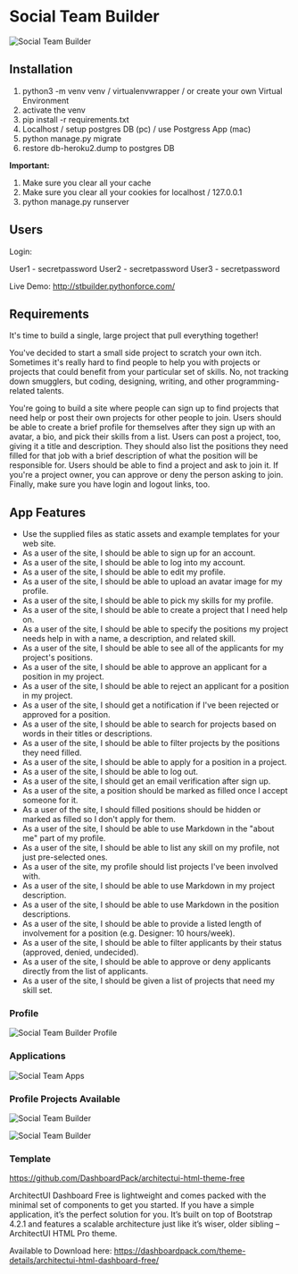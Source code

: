 # Social Team Builder

![Social Team Builder](https://stbuilder.s3.amazonaws.com/static/screenshots/stb1.png "Social Team Builder")

## Installation

1. python3 -m venv venv / virtualenvwrapper / or create your own Virtual Environment
2. activate the venv
3. pip install -r requirements.txt
4. Localhost / setup postgres DB (pc) / use Postgress App (mac)
4. python manage.py migrate
5. restore db-heroku2.dump to postgres DB

**Important:**
1. Make sure you clear all your cache
2. Make sure you clear all your cookies for localhost / 127.0.0.1
3. python manage.py runserver

## Users

Login:

User1 - secretpassword
User2 - secretpassword
User3 - secretpassword

Live Demo: http://stbuilder.pythonforce.com/

## Requirements

It's time to build a single, large project that pull everything together!

You've decided to start a small side project to scratch your own itch. Sometimes it's really hard to find people to help you with projects or projects that could benefit from your particular set of skills. No, not tracking down smugglers, but coding, designing, writing, and other programming-related talents.

You're going to build a site where people can sign up to find projects that need help or post their own projects for other people to join. Users should be able to create a brief profile for themselves after they sign up with an avatar, a bio, and pick their skills from a list. Users can post a project, too, giving it a title and description. They should also list the positions they need filled for that job with a brief description of what the position will be responsible for. Users should be able to find a project and ask to join it. If you're a project owner, you can approve or deny the person asking to join. Finally, make sure you have login and logout links, too.

## App Features

- Use the supplied files as static assets and example templates for your web site.
- As a user of the site, I should be able to sign up for an account.
- As a user of the site, I should be able to log into my account.
- As a user of the site, I should be able to edit my profile.
- As a user of the site, I should be able to upload an avatar image for my profile.
- As a user of the site, I should be able to pick my skills for my profile.
- As a user of the site, I should be able to create a project that I need help on.
- As a user of the site, I should be able to specify the positions my project needs help in with a name, a description, and related skill.
- As a user of the site, I should be able to see all of the applicants for my project's positions.
- As a user of the site, I should be able to approve an applicant for a position in my project.
- As a user of the site, I should be able to reject an applicant for a position in my project.
- As a user of the site, I should get a notification if I've been rejected or approved for a position.
- As a user of the site, I should be able to search for projects based on words in their titles or descriptions.
- As a user of the site, I should be able to filter projects by the positions they need filled.
- As a user of the site, I should be able to apply for a position in a project.
- As a user of the site, I should be able to log out.
- As a user of the site, I should get an email verification after sign up.
- As a user of the site, a position should be marked as filled once I accept someone for it.
- As a user of the site, I should filled positions should be hidden or marked as filled so I don't apply for them.
- As a user of the site, I should be able to use Markdown in the "about me" part of my profile.
- As a user of the site, I should be able to list any skill on my profile, not just pre-selected ones.
- As a user of the site, my profile should list projects I've been involved with.
- As a user of the site, I should be able to use Markdown in my project description.
- As a user of the site, I should be able to use Markdown in the position descriptions.
- As a user of the site, I should be able to provide a listed length of involvement for a position (e.g. Designer: 10 hours/week).
- As a user of the site, I should be able to filter applicants by their status (approved, denied, undecided).
- As a user of the site, I should be able to approve or deny applicants directly from the list of applicants.
- As a user of the site, I should be given a list of projects that need my skill set.

### Profile
![Social Team Builder Profile](https://stbuilder.s3.amazonaws.com/static/screenshots/stb2.png "Social Team Builder Profile")

### Applications

![Social Team Apps](https://stbuilder.s3.amazonaws.com/static/screenshots/stb3.png "Social Team Builder Apps")

### Profile Projects Available

![Social Team Builder](https://stbuilder.s3.amazonaws.com/static/screenshots/stb4.png "Social Team Builder")

![Social Team Builder](https://stbuilder.s3.amazonaws.com/static/screenshots/stb5.png "Social Team Builder")

### Template

https://github.com/DashboardPack/architectui-html-theme-free

ArchitectUI Dashboard Free is lightweight and comes packed with the minimal set of components to get you started. If you have a simple application, it’s the perfect solution for you. It’s built on top of Bootstrap 4.2.1 and features a scalable architecture just like it’s wiser, older sibling – ArchitectUI HTML Pro theme. 

Available to Download here:
https://dashboardpack.com/theme-details/architectui-html-dashboard-free/